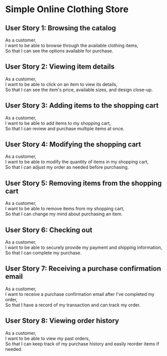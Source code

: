 # Simple Online Clothing Store

## User Story 1: Browsing the catalog

As a customer,  
I want to be able to browse through the available clothing items,  
So that I can see the options available for purchase.

## User Story 2: Viewing item details

As a customer,  
I want to be able to click on an item to view its details,  
So that I can see the item's price, available sizes, and design close-up.

## User Story 3: Adding items to the shopping cart

As a customer,  
I want to be able to add items to my shopping cart,  
So that I can review and purchase multiple items at once.

## User Story 4: Modifying the shopping cart

As a customer,  
I want to be able to modify the quantity of items in my shopping cart,  
So that I can adjust my order as needed before purchasing.

## User Story 5: Removing items from the shopping cart

As a customer,  
I want to be able to remove items from my shopping cart,  
So that I can change my mind about purchasing an item.

## User Story 6: Checking out

As a customer,  
I want to be able to securely provide my payment and shipping information,  
So that I can complete my purchase.

## User Story 7: Receiving a purchase confirmation email

As a customer,  
I want to receive a purchase confirmation email after I've completed my order,  
So that I have a record of my transaction and can track my order.

## User Story 8: Viewing order history

As a customer,  
I want to be able to view my past orders,  
So that I can keep track of my purchase history and easily reorder items if needed.
